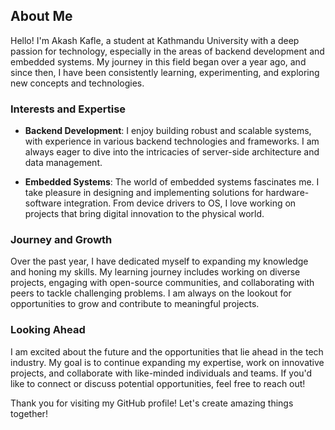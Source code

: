 ## About Me

Hello! I'm Akash Kafle, a student at Kathmandu University with a deep passion for technology, especially in the areas of backend development and embedded systems. My journey in this field began over a year ago, and since then, I have been consistently learning, experimenting, and exploring new concepts and technologies.

### Interests and Expertise

- **Backend Development**: I enjoy building robust and scalable systems, with experience in various backend technologies and frameworks. I am always eager to dive into the intricacies of server-side architecture and data management.

- **Embedded Systems**: The world of embedded systems fascinates me. I take pleasure in designing and implementing solutions for hardware-software integration. From device drivers to OS, I love working on projects that bring digital innovation to the physical world.

### Journey and Growth

Over the past year, I have dedicated myself to expanding my knowledge and honing my skills. My learning journey includes working on diverse projects, engaging with open-source communities, and collaborating with peers to tackle challenging problems. I am always on the lookout for opportunities to grow and contribute to meaningful projects.

### Looking Ahead

I am excited about the future and the opportunities that lie ahead in the tech industry. My goal is to continue expanding my expertise, work on innovative projects, and collaborate with like-minded individuals and teams. If you'd like to connect or discuss potential opportunities, feel free to reach out!

Thank you for visiting my GitHub profile! Let's create amazing things together!
